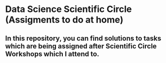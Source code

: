 # Data Science Scientific Circle (Assigments to do at home)
## In this repository, you can find solutions to tasks which are being assigned after Scientific Circle Workshops which I attend to. 

